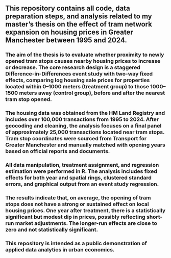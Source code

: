 ## This repository contains all code, data preparation steps, and analysis related to my master’s thesis on the effect of tram network expansion on housing prices in Greater Manchester between 1995 and 2024.

### The aim of the thesis is to evaluate whether proximity to newly opened tram stops causes nearby housing prices to increase or decrease. The core research design is a staggered Difference-in-Differences event study with two-way fixed effects, comparing log housing sale prices for properties located within 0–1000 meters (treatment group) to those 1000–1500 meters away (control group), before and after the nearest tram stop opened.

### The housing data was obtained from the HM Land Registry and includes over 100,000 transactions from 1995 to 2024. After geocoding and cleaning, the analysis focuses on a final panel of approximately 25,000 transactions located near tram stops. Tram stop coordinates were sourced from Transport for Greater Manchester and manually matched with opening years based on official reports and documents.

### All data manipulation, treatment assignment, and regression estimation were performed in R. The analysis includes fixed effects for both year and spatial rings, clustered standard errors, and graphical output from an event study regression.

### The results indicate that, on average, the opening of tram stops does not have a strong or sustained effect on local housing prices. One year after treatment, there is a statistically significant but modest dip in prices, possibly reflecting short-run market adjustments. The longer-run effects are close to zero and not statistically significant.

### This repository is intended as a public demonstration of applied data analytics in urban economics.
